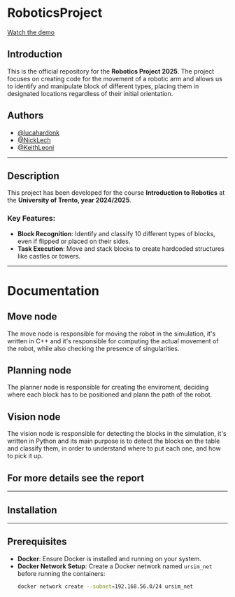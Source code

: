 # RoboticsProject

[Watch the demo](https://github.com/KeithLeoni/ros2_ws//robotic.mp4)

## Introduction
This is the official repository for the **Robotics Project 2025**. The project focuses on creating code for the movement of a robotic arm and allows us to identify and manipulate block of different types, placing them in designated locations regardless of their initial orientation.

## Authors
- [@lucahardonk](https://github.com/lucahardonk)
- [@NickLech](https://github.com/NickLech)
- [@KeithLeoni](https://github.com/KeithLeoni)

---

## Description
This project has been developed for the course **Introduction to Robotics** at the **University of Trento, year 2024/2025**.

### Key Features:
- **Block Recognition**: Identify and classify 10 different types of blocks, even if flipped or placed on their sides.
- **Task Execution**: Move and stack blocks to create hardcoded structures like castles or towers.
---

# Documentation
## Move node
The move node is responsible for moving the robot in the simulation, it's written in C++ and it's responsible for computing the actual movement of the robot, while also checking the presence of singularities.

## Planning node
The planner node is responsible for creating the enviroment, deciding where each block has to be positioned and plann the path of the robot.

## Vision node
The vision node is responsible for detecting the blocks in the simulation, it's written in Python and its main purpose is to detect the blocks on the table and classify them, in order to understand where to put each one, and how to pick it up.

## For more details see the report

---

## Installation
---
## Prerequisites
- **Docker**: Ensure Docker is installed and running on your system.
- **Docker Network Setup**: Create a Docker network named `ursim_net` before running the containers:
  ```bash
  docker network create --subnet=192.168.56.0/24 ursim_net
  ```



